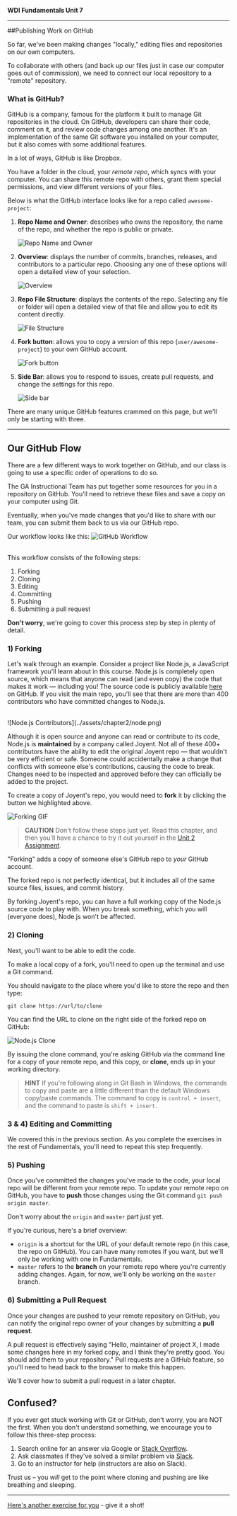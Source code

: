 **WDI Fundamentals Unit 7**

---

##Publishing Work on GitHub

So far, we've been making changes "locally," editing files and repositories on our own computers.

To collaborate with others (and back up our files just in case our computer goes out of commission), we need to connect our local repository to a "remote" repository.

### What is GitHub?

GitHub is a company, famous for the platform it built to manage Git repositories in the cloud. On GitHub, developers can share their code, comment on it, and review code changes among one another. It's an implementation of the same Git software you installed on your computer, but it also comes with some additional features.

In a lot of ways, GitHub is like Dropbox.

You have a folder in the cloud, your *remote repo*, which syncs with your computer. You can share this remote repo with others, grant them special permissions, and view different versions of your files.

Below is what the GitHub interface looks like for a repo called `awesome-project`:

1) **Repo Name and Owner**: describes who owns the repository, the name of the repo, and whether the repo is public or private.

	![Repo Name and Owner](../assets/chapter2/username_github.gif)

2) **Overview**: displays the number of commits, branches, releases, and contributors to a particular repo. Choosing any one of these options will open a detailed view of your selection.

	![Overview](../assets/chapter2/overview_github.gif)

3) **Repo File Structure**: displays the contents of the repo. Selecting any file or folder will open a detailed view of that file and allow you to edit its content directly.

	![File Structure](../assets/chapter2/contents_github.gif)

4) **Fork button**: allows you to copy a version of this repo (`user/awesome-project`) to your own GitHub account.

	![Fork button](../assets/chapter2/fork_github.gif)

5) **Side Bar**: allows you to respond to issues, create pull requests, and change the settings for this repo.

	![Side bar](../assets/chapter2/sidebar_github.gif)

There are many unique GitHub features crammed on this page, but we'll only be starting with three.

---


## Our GitHub Flow

There are a few different ways to work together on GitHub, and our class is going to use a specific order of operations to do so.

The GA Instructional Team has put together some resources for you in a repository on GitHub. You'll need to retrieve these files and save a copy on your computer using Git.

Eventually, when you've made changes that you'd like to share with our team, you can submit them back to us via our GitHub repo.

Our workflow looks like this:
![GitHub Workflow](../assets/chapter2/github_workflow.gif)
<br><br>

This workflow consists of the following steps:

1) Forking
2) Cloning
3) Editing
4) Committing
5) Pushing
6) Submitting a pull request

**Don't worry**, we're going to cover this process step by step in plenty of detail.



### 1) Forking

Let's walk through an example. Consider a project like Node.js, a JavaScript framework you'll learn about in this course. Node.js is completely open source, which means that anyone can read (and even copy) the code that makes it work — including you! The source code is publicly available [here](https://github.com/joyent/node) on GitHub. If you visit the main repo, you'll see that there are more than 400 contributors who have committed changes to Node.js.

<br>
![Node.js Contributors](../assets/chapter2/node.png)
<br>

Although it is open source and anyone can read or contribute to its code, Node.js is **maintained** by a company called Joyent. Not all of these 400+ contributors have the ability to edit the original Joyent repo — that wouldn't be very efficient or safe. Someone could accidentally make a change that conflicts with someone else's contributions, causing the code to break. Changes need to be inspected and approved before they can officially be added to the project.

To create a copy of Joyent's repo, you would need to **fork** it by clicking the button we highlighted above.

![Forking GIF](../assets/chapter2/fork_node.gif)


> **CAUTION** Don't follow these steps just yet. Read this chapter, and then you'll have a chance to try it out yourself in the [Unit 2 Assignment](09_assessment.md).

"Forking" adds a copy of someone else's GitHub repo to *your* GitHub account.

The forked repo is not perfectly identical, but it includes all of the same source files, issues, and commit history.

By forking Joyent's repo, you can have a full working copy of the Node.js source code to play with. When you break something, which you will (everyone does), Node.js won't be affected.




### 2) Cloning

Next, you'll want to be able to edit the code.

To make a local copy of a fork, you'll need to open up the terminal and use a Git command.

You should navigate to the place where you'd like to store the repo and then type:

```
git clone https://url/to/clone
```

You can find the URL to clone on the right side of the forked repo on GitHub:

![Node.js Clone](../assets/chapter2/node_clone.png)

By issuing the clone command, you're asking GitHub via the command line for a copy of your remote repo, and this copy, or **clone**, ends up in your working directory.

> **HINT** If you're following along in Git Bash in Windows, the commands to copy and paste are a little different than the default Windows copy/paste commands. The command to copy is `control + insert`, and the command to paste is `shift + insert`.


### 3 & 4) Editing and Committing

We covered this in the previous section. As you complete the exercises in the rest of Fundamentals, you'll need to repeat this step frequently.

### 5) Pushing

Once you've committed the changes you've made to the code, your local repo will be different from your remote repo. To update your remote repo on GitHub, you have to **push** those changes using the Git command `git push origin master`.

Don't worry about the `origin` and `master` part just yet.

If you're curious, here's a brief overview:
* `origin` is a shortcut for the URL of your default remote repo (in this case, the repo on GitHub). You can have many remotes if you want, but we'll only be working with one in Fundamentals.
* `master` refers to the **branch** on your remote repo where you're currently adding changes. Again, for now, we'll only be working on the `master` branch.


### 6) Submitting a Pull Request

Once your changes are pushed to your remote repository on GitHub, you can notify the original repo owner of your changes by submitting a **pull request**.

A pull request is effectively saying "Hello, maintainer of project X, I made some changes here in my forked copy, and I think they're pretty good. You should add them to your repository." Pull requests are a GitHub feature, so you'll need to head back to the browser to make this happen.

We'll cover how to submit a pull request in a later chapter.


## Confused?

If you ever get stuck working with Git or GitHub, don't worry, you are NOT the first. When you don't understand something, we encourage you to follow this three-step process:

1. Search online for an answer via Google or [Stack Overflow](http://stackoverflow.com).
2. Ask classmates if they've solved a similar problem via [Slack](https://ga-students.slack.com/).
3. Go to an instructor for help (instructors are also on Slack).

Trust us – you *will* get to the point where cloning and pushing are like breathing and sleeping.

---

[Here's another exercise for you](07_exercise.md) - give it a shot!

